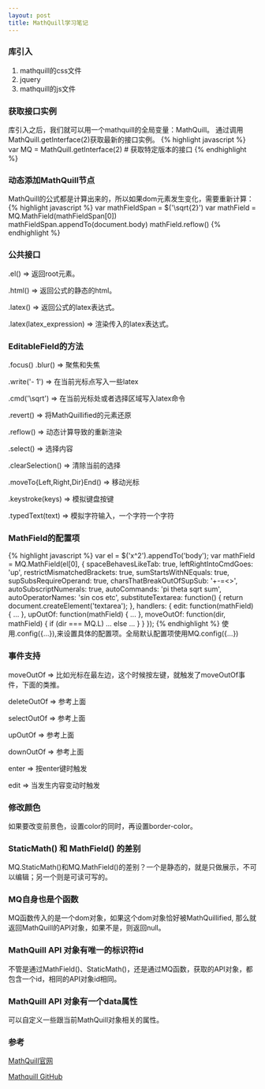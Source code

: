 ```yaml
---
layout: post
title: MathQuill学习笔记
---
```


### 库引入
1. mathquill的css文件
2. jquery
3. mathquill的js文件

### 获取接口实例
库引入之后，我们就可以用一个mathquill的全局变量：MathQuill。
通过调用MathQuill.getInterface(2)获取最新的接口实例。
{% highlight javascript %}
var MQ = MathQuill.getInterface(2) # 获取特定版本的接口
{% endhighlight %}



### 动态添加MathQuill节点
MathQuill的公式都是计算出来的，所以如果dom元素发生变化，需要重新计算：
{% highlight javascript %}
var mathFieldSpan = $('<span>\\sqrt{2}</span>')
var mathField = MQ.MathField(mathFieldSpan[0])
mathFieldSpan.appendTo(document.body)
mathField.reflow()
{% endhighlight %}


### 公共接口

.el() => 返回root元素。

.html() => 返回公式的静态的html。

.latex() => 返回公式的latex表达式。

.latex(latex_expression) => 渲染传入的latex表达式。


### EditableField的方法
.focus() .blur() => 聚焦和失焦

.write('- 1') => 在当前光标点写入一些latex

.cmd('\\sqrt') => 在当前光标处或者选择区域写入latex命令

.revert() => 将MathQuillified的元素还原

.reflow() => 动态计算导致的重新渲染

.select() => 选择内容

.clearSelection() => 清除当前的选择

.moveTo{Left,Right,Dir}End() => 移动光标

.keystroke(keys) => 模拟键盘按键

.typedText(text) => 模拟字符输入，一个字符一个字符

### MathField的配置项
{% highlight javascript %}
var el = $('<span>x^2</span>').appendTo('body');
var mathField = MQ.MathField(el[0], {
  spaceBehavesLikeTab: true,
  leftRightIntoCmdGoes: 'up',
  restrictMismatchedBrackets: true,
  sumStartsWithNEquals: true,
  supSubsRequireOperand: true,
  charsThatBreakOutOfSupSub: '+-=<>',
  autoSubscriptNumerals: true,
  autoCommands: 'pi theta sqrt sum',
  autoOperatorNames: 'sin cos etc',
  substituteTextarea: function() {
    return document.createElement('textarea');
  },
  handlers: {
    edit: function(mathField) { ... },
    upOutOf: function(mathField) { ... },
    moveOutOf: function(dir, mathField) { if (dir === MQ.L) ... else ... }
  }
});
{% endhighlight %}
使用.config({...}),来设置具体的配置项。全局默认配置项使用MQ.config({...})

### 事件支持
moveOutOf => 比如光标在最左边，这个时候按左键，就触发了moveOutOf事件，下面的类推。

deleteOutOf => 参考上面

selectOutOf => 参考上面

upOutOf => 参考上面

downOutOf => 参考上面

enter => 按enter键时触发

edit => 当发生内容变动时触发

### 修改颜色
如果要改变前景色，设置color的同时，再设置border-color。



### StaticMath() 和 MathField() 的差别
MQ.StaticMath()和MQ.MathField()的差别？一个是静态的，就是只做展示，不可以编辑；另一个则是可读可写的。


### MQ自身也是个函数
MQ函数传入的是一个dom对象，如果这个dom对象恰好被MathQuillified, 那么就返回MathQuill的API对象，如果不是，则返回null。

### MathQuill API 对象有唯一的标识符id
不管是通过MathField()、StaticMath()，还是通过MQ函数，获取的API对象，都包含一个id，相同的API对象id相同。

### MathQuill API 对象有一个data属性
可以自定义一些跟当前MathQuill对象相关的属性。

###  

### 参考
[MathQuill官网](http://mathquill.com/)

[Mathquill GitHub](https://github.com/mathquill/mathquill)



